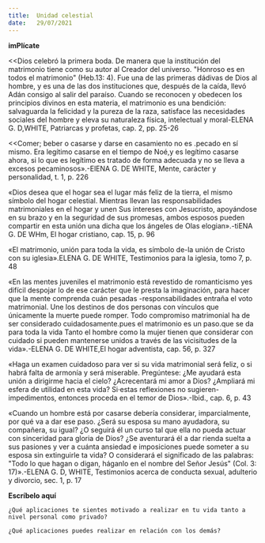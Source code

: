 ```yaml
---
title:  Unidad celestial
date:   29/07/2021
---
```


**imPlícate**

<<Dios celebró la primera boda. De manera que la institución del matrimonio tiene como su autor al Creador del universo. "Honroso es en todos el matrimonio" (Heb.13: 4). Fue una de las primeras dádivas de Dios al hombre, y es una de las dos instituciones que, después de la caída, llevó Adán consigo al salir del paraíso. Cuando se reconocen y obedecen los principios divinos en esta materia, el matrimonio es una bendición: salvaguarda la felicidad y la pureza de la raza, satisface las necesidades sociales del hombre y eleva su naturaleza física, intelectual y moral-ELENA G. D,WHITE, Patriarcas y profetas, cap. 2, pp. 25-26

<<Comer; beber o casarse y darse en casamiento no es .pecado en sí mismo. Era legítimo casarse en el tiempo de Noé,y es legítimo casarse ahora, si lo que es legítimo es tratado de forma adecuada y no se lleva a excesos pecaminosos».-ElENA G. DE WHITE, Mente, carácter y personalidad, t. 1, p. 226

«Dios desea que el hogar sea el lugar más feliz de la tierra, el mismo símbolo del hogar celestial. Mientras llevan las responsabilidades matrimoniales en el hogar y unen Sus intereses con Jesucristo, apoyándose en su brazo y en la seguridad de sus promesas, ambos esposos pueden compartir en esta unión una dicha que los ángeles de Olas elogian».-tiENA G. DE WHm, El hogar cristiano, cap. 15, p. 96

«El matrimonio, unión para toda la vida, es símbolo de-la unión de Cristo con su iglesia».ELENA G. DE WHITE, Testimonios para la iglesia, tomo 7, p. 48

«En las mentes juveniles el matrimonio está revestido de romanticismo yes difícil despojar lo de ese carácter que le presta la imaginación, para hacer que la mente comprenda cuán pesadas -responsabilidades entraña el voto matrimonial. Une los destinos de dos personas con vínculos que únicamente la muerte puede romper. Todo compromiso matrimonial ha de ser considerado cuidadosamente.pues el matrimonio es un paso.que se da para toda la vida Tanto el hombre como la mujer tienen que considerar con cuidado si pueden mantenerse unidos a través de las vicisitudes de la vida».-ELENA G. DE WHITE,El hogar adventista, cap. 56, p. 327

«Haga un examen cuidadoso para ver si su vida matrimonial será feliz, o si habrá falta de armonía y será miserable. Pregúntese: ¿Me ayudará esta unión a dirigirme hacia el cielo? ¿Acrecentará mi amor a Dios? ¿Ampliará mi esfera de utilidad en esta vida? Si·estas reflexiones no sugieren-impedimentos, entonces proceda en el temor de Dios».-Ibid., cap. 6, p. 43

«Cuando un hombre está por casarse debería considerar, imparcialmente, por qué va a dar ese paso. ¿Será su esposa su mano ayudadora, su compañera, su igual? ¿O seguirá él un curso tal que ella no pueda actuar con sinceridad para gloria de Dios? ¿Se aventurará él a dar rienda suelta a sus pasiones y ver a cuánta ansiedad e imposiciones puede someter a su esposa sin extinguirle ta vida? O considerará el significado de las palabras: "Todo lo que hagan o digan, háganlo en el nombre del Señor Jesús" (Col. 3: 17)».-ELENA G. D, WHITE, Testimonios acerca de conducta sexual, adulterio y divorcio, sec. 1, p. 17

**Escríbelo aquí**

`¿Qué aplicaciones te sientes motivado a realizar en tu vida tanto a nivel personal como privado?`

`¿Qué aplicaciones puedes realizar en relación con los demás?`
